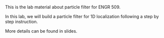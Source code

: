 This is the lab material about particle filter for ENGR 509. 

In this lab, we will build a particle filter for 1D localization following a step by step instruction. 

More details can be found in slides.

